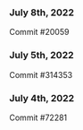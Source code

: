 ### July 8th, 2022

Commit #20059

### July 5th, 2022

Commit #314353


### July 4th, 2022

Commit #72281
